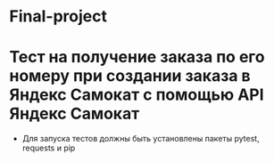 # Final-project
# Тест на получение заказа по его номеру при создании заказа в Яндекс Самокат с помощью API Яндекс Самокат
- Для запуска тестов должны быть установлены пакеты pytest, requests и pip
